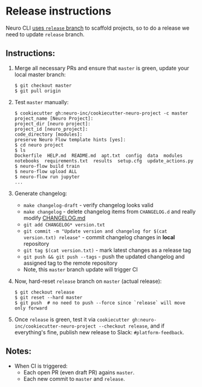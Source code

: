 Release instructions
====================

Neuro CLI [uses `release` branch](https://github.com/neuro-inc/platform-client-python/blob/d00a75504d665acdbcdda24f3999ee4b2223054d/neuromation/cli/project.py#L43-L48) to scaffold projects, so to do a release we need to update `release` branch.


Instructions:
------------

1. Merge all necessary PRs and ensure that `master` is green, update your local master branch:
    ```
    $ git checkout master
    $ git pull origin
    ```
2. Test `master` manually:
    ```
    $ cookiecutter gh:neuro-inc/cookiecutter-neuro-project -c master
    project_name [Neuro Project]:
    project_dir [neuro project]:
    project_id [neuro_project]:
    code_directory [modules]:
    preserve Neuro Flow template hints [yes]:
    $ cd neuro project
    $ ls
    Dockerfile  HELP.md  README.md  apt.txt  config  data  modules  notebooks  requirements.txt  results  setup.cfg  update_actions.py
    $ neuro-flow build train
    $ neuro-flow upload ALL
    $ neuro-flow run jupyter
    ...
    ```
3. Generate changelog:
    - `make changelog-draft` - verify changelog looks valid
    - `make changelog` - delete changelog items from `CHANGELOG.d` and really modify [CHANGELOG.md](./CHANGELOG.md)
    - `git add CHANGELOG* version.txt`
    - `git commit -m "Update version and changelog for $(cat version.txt) release"` - commit changelog changes in **local** repository
    - `git tag $(cat version.txt)` - mark latest changes as a release tag
    - `git push && git push --tags` - push the updated changelog and assigned tag to the remote repository
    - Note, this `master` branch update will trigger CI

4. Now, hard-reset `release` branch on `master` (actual release):
    ```
    $ git checkout release
    $ git reset --hard master
    $ git push  # no need to push --force since `release` will move only forward
    ```
5. Once `release` is green, test it via `cookiecutter gh:neuro-inc/cookiecutter-neuro-project --checkout release`, and if everything's fine,
    publish new release to Slack: `#platform-feedback`.

Notes:
------

- When CI is triggered:
    - Each open PR (even draft PR) agains `master`.
    - Each new commit to `master` and `release`.
